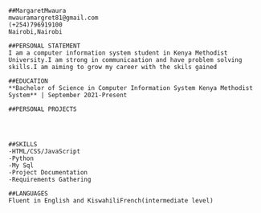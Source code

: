    ##MargaretMwaura
    mwauramargret81@gmail.com
    (+254)796919100
    Nairobi,Nairobi
    
    ##PERSONAL STATEMENT
    I am a computer information system student in Kenya Methodist University.I am strong in communicaation and have problem solving skills.I am aiming to grow my career with the skils gained
    
    ##EDUCATION
    **Bachelor of Science in Computer Information System Kenya Methodist System** | September 2021-Present
    
    ##PERSONAL PROJECTS
    
    
    
    
    ##SKILLS
    -HTML/CSS/JavaScript
    -Python
    -My Sql
    -Project Documentation
    -Requirements Gathering
    
    ##LANGUAGES
    Fluent in English and KiswahiliFrench(intermediate level)
